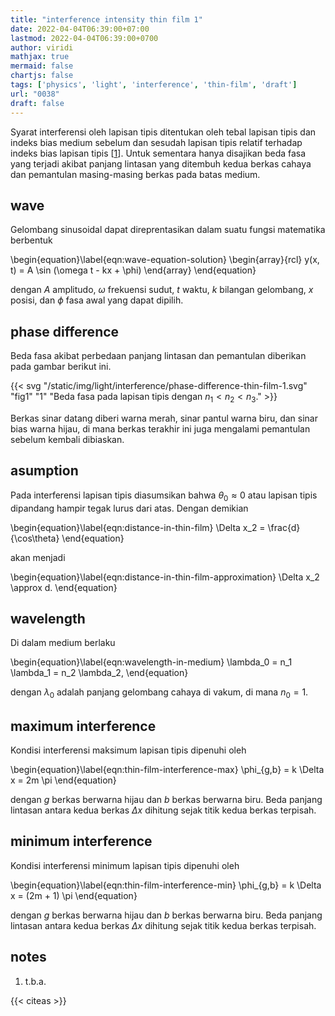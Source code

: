 ```yaml
---
title: "interference intensity thin film 1"
date: 2022-04-04T06:39:00+07:00
lastmod: 2022-04-04T06:39:00+0700
author: viridi
mathjax: true
mermaid: false
chartjs: false
tags: ['physics', 'light', 'interference', 'thin-film', 'draft']
url: "0038"
draft: false
---
```

Syarat interferensi oleh lapisan tipis ditentukan oleh tebal lapisan tipis dan indeks bias medium sebelum dan sesudah lapisan tipis relatif terhadap indeks bias lapisan tipis [[1](#r01)]. Untuk sementara hanya disajikan beda fasa yang terjadi akibat panjang lintasan yang ditembuh kedua berkas cahaya dan pemantulan masing-masing berkas pada batas medium.


## wave
Gelombang sinusoidal dapat direprentasikan dalam suatu fungsi matematika berbentuk

\begin{equation}\label{eqn:wave-equation-solution}
\begin{array}{rcl}
y(x, t) =  A \sin (\omega t - kx + \phi)
\end{array}
\end{equation}

dengan $A$ amplitudo, $\omega$ frekuensi sudut, $t$ waktu, $k$ bilangan gelombang, $x$ posisi, dan $\phi$ fasa awal yang dapat dipilih.


## phase difference
Beda fasa akibat perbedaan panjang lintasan dan pemantulan diberikan pada gambar berikut ini.

{{< svg "/static/img/light/interference/phase-difference-thin-film-1.svg" "fig1" "1" "Beda fasa pada lapisan tipis dengan $n_1 < n_2 < n_3$." >}}

Berkas sinar datang diberi warna merah, sinar pantul warna biru, dan sinar bias warna hijau, di mana berkas terakhir ini juga mengalami pemantulan sebelum kembali dibiaskan.


## asumption
Pada interferensi lapisan tipis diasumsikan bahwa $\theta_0 \approx 0$ atau lapisan tipis dipandang hampir tegak lurus dari atas. Dengan demikian

\begin{equation}\label{eqn:distance-in-thin-film}
\Delta x_2 = \frac{d}{\cos\theta}
\end{equation}

akan menjadi

\begin{equation}\label{eqn:distance-in-thin-film-approximation}
\Delta x_2 \approx d.
\end{equation}


## wavelength
Di dalam medium berlaku

\begin{equation}\label{eqn:wavelength-in-medium}
\lambda_0 = n_1 \lambda_1 =  n_2 \lambda_2,
\end{equation}

dengan $\lambda_0$ adalah panjang gelombang cahaya di vakum, di mana $n_0 = 1$.


## maximum interference
Kondisi interferensi maksimum lapisan tipis dipenuhi oleh

\begin{equation}\label{eqn:thin-film-interference-max}
\phi_{g,b} = k \Delta x = 2m \pi
\end{equation}

dengan $g$ berkas berwarna hijau dan $b$ berkas berwarna biru. Beda panjang lintasan antara kedua berkas $\Delta x$ dihitung sejak titik kedua berkas terpisah.


## minimum interference
Kondisi interferensi minimum lapisan tipis dipenuhi oleh

\begin{equation}\label{eqn:thin-film-interference-min}
\phi_{g,b} = k \Delta x = (2m + 1) \pi
\end{equation}

dengan $g$ berkas berwarna hijau dan $b$ berkas berwarna biru. Beda panjang lintasan antara kedua berkas $\Delta x$ dihitung sejak titik kedua berkas terpisah.


## notes
1. <a name='r01'></a>t.b.a.

{{< citeas >}}